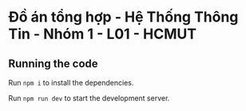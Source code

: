 # Đồ án tổng hợp - Hệ Thống Thông Tin - Nhóm 1 - L01 - HCMUT


  ## Running the code

  Run `npm i` to install the dependencies.

  Run `npm run dev` to start the development server.
  
